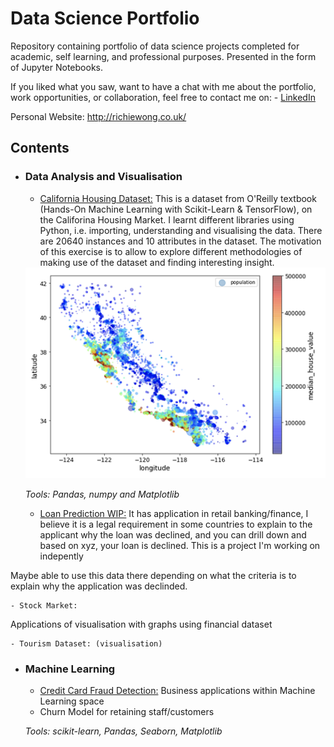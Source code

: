 # Data Science Portfolio
Repository containing portfolio of data science projects completed for academic, self learning, and professional purposes. Presented in the form of Jupyter Notebooks.

If you liked what you saw, want to have a chat with me about the portfolio, work opportunities, or collaboration, feel free to contact me on: - [LinkedIn](https://www.linkedin.com/in/richieone/)

Personal Website: http://richiewong.co.uk/


## Contents


- ### Data Analysis and Visualisation
	- [California Housing Dataset:](https://github.com/Richieone13/data_science_portfolio/blob/master/California_Housing_Dataset/California_Housing_Exploration.ipynb) This is a dataset from O'Reilly textbook (Hands-On Machine Learning with Scikit-Learn & TensorFlow), on the Califorina Housing Market. I learnt different libraries using Python, i.e. importing, understanding and visualising the data. There are 20640 instances and 10 attributes in the dataset. The motivation of this exercise is to allow to explore different methodologies of making use of the dataset and finding interesting insight.
	
	<img src="California_Housing_Dataset/Household_Income_California_Graph.png" width="500">
	
	_Tools: Pandas, numpy and Matplotlib_

	- [Loan Prediction WIP:](https://github.com/Richieone13/data_science_portfolio/blob/master/LoanPrediction/Loan%20Prediction%20for%20Mortgage.ipynb)
	It has application in retail banking/finance, I believe it is a legal requirement in some countries to explain to the applicant why the loan was declined, and you can drill down and based on xyz, your loan is declined. This is a project I'm working on indepently 

Maybe able to use this data there depending on what the criteria is to explain why the application was declinded.

	- Stock Market: 
Applications of visualisation with graphs using financial dataset 

	- Tourism Dataset: (visualisation)

- ### Machine Learning
	- [Credit Card Fraud Detection:](https://www.kaggle.com/mlg-ulb/creditcardfraud)
Business applications within Machine Learning space
	- Churn Model for retaining staff/customers

	_Tools: scikit-learn, Pandas, Seaborn, Matplotlib_


	
